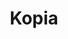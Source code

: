 ---
git: https://github.com/kopia/kopia
logohandle: kopiaio
sort: kopia
title: Kopia
website: https://kopia.io/
---
